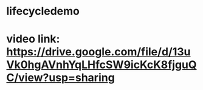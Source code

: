 # lifecycledemo
# video link:  https://drive.google.com/file/d/13uVk0hgAVnhYqLHfcSW9icKcK8fjguQC/view?usp=sharing
